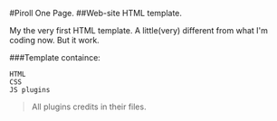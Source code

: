 #Piroll One Page.
##Web-site HTML template.

My the very first HTML template.
A little(very) different from what I'm coding now.
But it work.

###Template containce:

	HTML
	CSS
	JS plugins

 > All plugins credits in their files.
 
